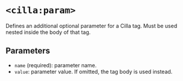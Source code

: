 # `<cilla:param>`

Defines an additional optional parameter for a Cilla tag. Must be used nested inside the body of that tag.

## Parameters

* `name` (required): parameter name.
* `value`: parameter value. If omitted, the tag body is used instead.
